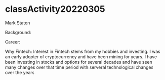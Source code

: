 # classActivity20220305
Mark Staten

Background:

Career:

Why Fintech:
Interest in Fintech stems from my hobbies and investing. I was an early adopter of cryptocurrency and have been mining for years. I have been investing in stocks and options for several decades and have seen many changes over that time period with serveral technological changes over the years
